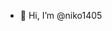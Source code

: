 - 👋 Hi, I’m @niko1405

<!---
niko1405/niko1405 is a ✨ special ✨ repository because its `README.md` (this file) appears on your GitHub profile.
You can click the Preview link to take a look at your changes.
--->
